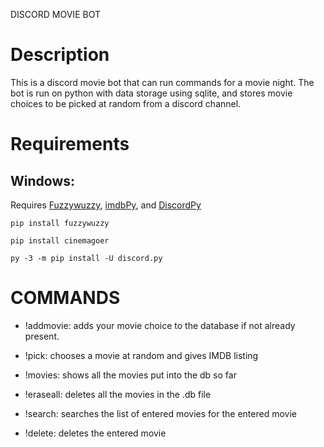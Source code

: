 DISCORD MOVIE BOT

# Description

This is a discord movie bot that can run commands for a movie night. The bot is run on python with data storage using sqlite, and stores movie choices to be picked at random from a discord channel. 

# Requirements
## Windows:

Requires [Fuzzywuzzy](https://pypi.org/project/fuzzywuzzy/), [imdbPy](https://cinemagoer.github.io/), and [DiscordPy](https://discordpy.readthedocs.io/en/stable/intro.html#installing)

`pip install fuzzywuzzy`

`pip install cinemagoer`

`py -3 -m pip install -U discord.py`

# COMMANDS

- !addmovie: adds your movie choice to the database if not already present.

- !pick: chooses a movie at random and gives IMDB listing

- !movies: shows all the movies put into the db so far

- !eraseall: deletes all the movies in the .db file

- !search: searches the list of entered movies for the entered movie

- !delete: deletes the entered movie
